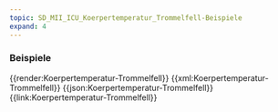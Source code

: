 ```yaml
---
topic: SD_MII_ICU_Koerpertemperatur_Trommelfell-Beispiele
expand: 4
---
```

### Beispiele


<tabs>
    <tab title="Übersicht">      
        {{render:Koerpertemperatur-Trommelfell}}
    </tab>
    <tab title="XML">      
        {{xml:Koerpertemperatur-Trommelfell}}
    </tab>
    <tab title="JSON">
        {{json:Koerpertemperatur-Trommelfell}}
    </tab>
    <tab title="Link">
        {{link:Koerpertemperatur-Trommelfell}}
    </tab>
</tabs>
